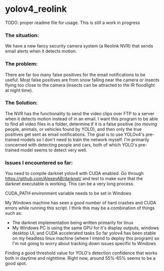 # yolov4_reolink

TODO: proper readme file for usage. This is still a work in progress
 
### The situation:

We have a new fancy security camera system (a Reolink NVR) that sends email alerts when it detects motion.

### The problem:

There are far too many false positives for the email notifications to be useful. Most false positives are from snow falling near the camera or insects flying too close to the camera (insects can be attracted to the IR floodlight at night time). 

### The Solution:

The NVR has the functionality to send the video clips over FTP to a server when it detects motion instead of in an email. I want this program to be able to find all video files in a folder, determine if it is a false positive (no *moving* people, animals, or vehicles found by YOLO), and then only the true positives get sent as email notifications. The goal is to use YOLOv4's pre-trained models so I don't need to train the network myself. I'm primarily concerned with detecting people and cars, both of which YOLO's pre-trained model seems to detect very well. 

### Issues I encountered so far:

You need to compile darknet yolov4 with CUDA enabled. Go through https://github.com/AlexeyAB/darknet/ and test to make sure that the darknet executable is working. This can be a very long process.

CUDA_PATH environment variable needs to be set in Windows

My Windows machine has seen a good number of hard crashes and CUDA errors while running this script. I think this may be a combination of things such as:
 - The darknet implementation being written primarily for linux
 - My Windows PC is using the same GPU for it's display outputs, windows desktop UI, and CUDA accelerated tasks
So far yolov4 has been stable on my headless linux machine (where I intend to deploy this program) so I'm not going to worry about tracking down issues specific to Windows

Finding a good threshold value for YOLO's detection confidence that works both in daytime and nighttime. Right now, around 55%-65% seems to be a good spot.

